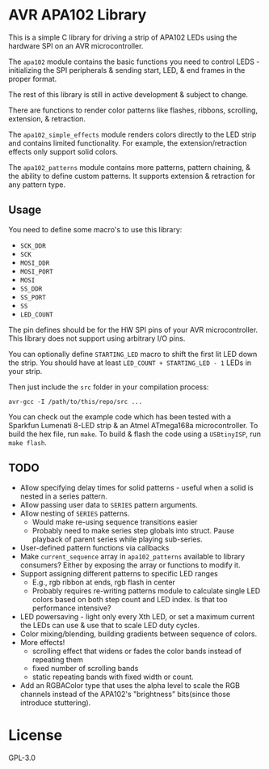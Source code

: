 # AVR APA102 Library

This is a simple C library for driving a strip of APA102 LEDs using the
hardware SPI on an AVR microcontroller.

The `apa102` module contains the basic functions you need to control LEDS -
initializing the SPI peripherals & sending start, LED, & end frames in the
proper format.

The rest of this library is still in active development & subject to change.

There are functions to render color patterns like flashes, ribbons, scrolling,
extension, & retraction.

The `apa102_simple_effects` module renders colors directly to the LED strip and
contains limited functionality. For example, the extension/retraction effects
only support solid colors.

The `apa102_patterns` module contains more patterns, pattern chaining, & the
ability to define custom patterns. It supports extension & retraction for any
pattern type.


## Usage

You need to define some macro's to use this library:

* `SCK_DDR`
* `SCK`
* `MOSI_DDR`
* `MOSI_PORT`
* `MOSI`
* `SS_DDR`
* `SS_PORT`
* `SS`
* `LED_COUNT`

The pin defines should be for the HW SPI pins of your AVR microcontroller. This
library does not support using arbitrary I/O pins.

You can optionally define `STARTING_LED` macro to shift the first lit LED down
the strip. You should have at least `LED_COUNT + STARTING_LED - 1` LEDs in your
strip.

Then just include the `src` folder in your compilation process:

    avr-gcc -I /path/to/this/repo/src ...

You can check out the example code which has been tested with a Sparkfun
Lumenati 8-LED strip & an Atmel ATmega168a microcontroller. To build the hex
file, run `make`. To build & flash the code using a `USBtinyISP`, run `make
flash`.


## TODO

* Allow specifying delay times for solid patterns - useful when a solid is
  nested in a series pattern.
* Allow passing user data to `SERIES` pattern arguments.
* Allow nesting of `SERIES` patterns.
    * Would make re-using sequence transitions easier
    * Probably need to make series step globals into struct. Pause playback of
      parent series while playing sub-series.
* User-defined pattern functions via callbacks
* Make `current_sequence` array in `apa102_patterns` available to library
  consumers? Either by exposing the array or functions to modify it.
* Support assigning different patterns to specific LED ranges
    * E.g., rgb ribbon at ends, rgb flash in center
    * Probably requires re-writing patterns module to calculate single LED
      colors based on both step count and LED index. Is that too performance
      intensive?
* LED powersaving - light only every Xth LED, or set a maximum current the LEDs
  can use & use that to scale LED duty cycles.
* Color mixing/blending, building gradients between sequence of colors.
* More effects!
    * scrolling effect that widens or fades the color bands instead of repeating them
    * fixed number of scrolling bands
    * static repeating bands with fixed width or count.
* Add an RGBAColor type that uses the alpha level to scale the RGB channels
  instead of the APA102's "brightness" bits(since those introduce stuttering).


# License

GPL-3.0

